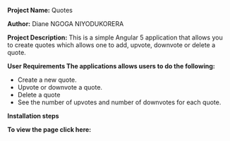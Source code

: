 <b>Project Name:</b> Quotes

<b>Author:</b> Diane NGOGA NIYODUKORERA

<b>Project Description:</b>
This is a simple Angular 5 application that allows you to create quotes which allows one to add, upvote, downvote or delete a quote.

<b>User Requirements
The applications allows users to do the following:</b>

+ Create a new quote.
+ Upvote or downvote a quote.
+ Delete a quote
+ See the number of upvotes and number of downvotes for each quote.






<b>Installation steps<b>



<b>To view the page click here: </b>


